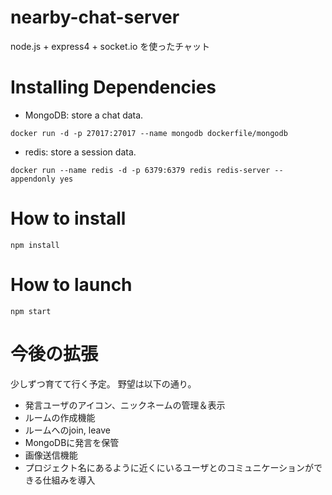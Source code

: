 nearby-chat-server
==================

node.js + express4 + socket.io を使ったチャット

# Installing Dependencies

- MongoDB: store a chat data.
```
docker run -d -p 27017:27017 --name mongodb dockerfile/mongodb
```

- redis: store a session data.
```
docker run --name redis -d -p 6379:6379 redis redis-server --appendonly yes
```

# How to install

```
npm install
```

# How to launch

```
npm start
```

# 今後の拡張
少しずつ育てて行く予定。
野望は以下の通り。

- 発言ユーザのアイコン、ニックネームの管理＆表示
- ルームの作成機能
- ルームへのjoin, leave
- MongoDBに発言を保管
- 画像送信機能
- プロジェクト名にあるように近くにいるユーザとのコミュニケーションができる仕組みを導入
